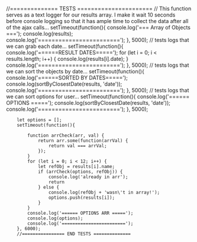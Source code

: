 //============== TESTS ======================
        // This function serves as a text logger for our results array. I make it wait 10 seconds before console logging so that it has ample time to collect the data after all of the ajax calls...
        setTimeout(function(){
            console.log('=== Array of Objects ===');
            console.log(results);
            console.log('========================');
        }, 5000);
        // tests logs that we can grab each date...
        setTimeout(function(){
            console.log('======RESULT DATES=====');
            for (let i = 0; i < results.length; i++) {
                console.log(results[i].date);
            }
            console.log('========================');
        }, 5000);
        // tests logs that we can sort the objects by date...
        setTimeout(function(){
            console.log('======SORTED BY DATES=====');
            console.log(sortByClosestDate(results, 'date'));
            console.log('========================');
        }, 5000);
        // tests logs that we can sort options for user...
        setTimeout(function(){
            console.log('====== OPTIONS =====');
            console.log(sortByClosestDate(results, 'date'));
            console.log('========================');
        }, 5000);

        let options = [];
        setTimeout(function(){
            
            function arrCheck(arr, val) {
                return arr.some(function(arrVal) {
                    return val === arrVal;
                }); 
            }
            for (let i = 0; i < 12; i++) {
                let refObj = results[i].name;
                if (arrCheck(options, refObj)) {
                    console.log('already in arr');
                    return
                } else {
                    console.log(refObj + 'wasn\'t in array!');
                    options.push(results[i]);
                }
            }
            console.log('====== OPTIONS ARR =====');
            console.log(options);
            console.log('========================');
        }, 6000);
        //================ END TESTS ==============